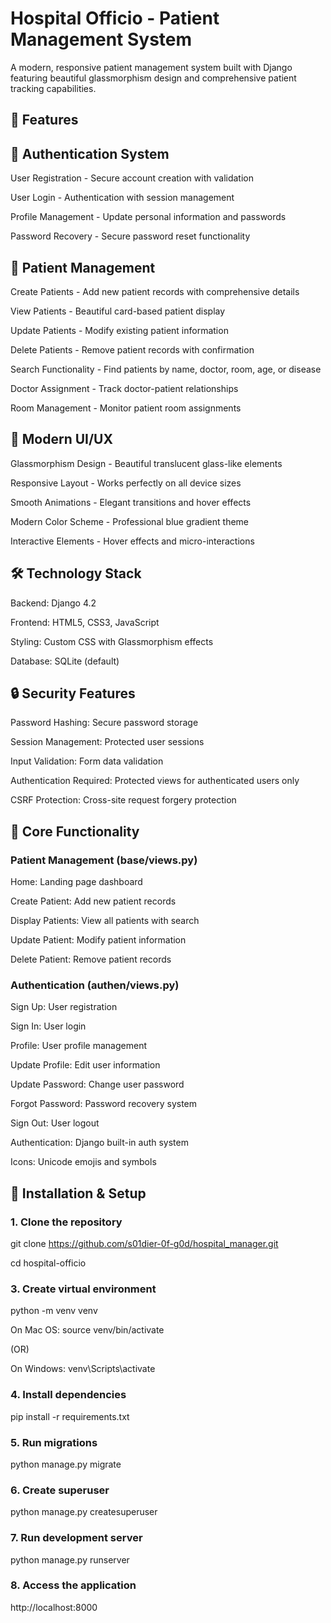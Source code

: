 # Hospital Officio - Patient Management System

A modern, responsive patient management system built with Django featuring beautiful glassmorphism design and comprehensive patient tracking capabilities.

## 🏥 Features

## 🔐 Authentication System

User Registration - Secure account creation with validation

User Login - Authentication with session management

Profile Management - Update personal information and passwords

Password Recovery - Secure password reset functionality


## 👥 Patient Management
Create Patients - Add new patient records with comprehensive details

View Patients - Beautiful card-based patient display

Update Patients - Modify existing patient information

Delete Patients - Remove patient records with confirmation

Search Functionality - Find patients by name, doctor, room, age, or disease

Doctor Assignment - Track doctor-patient relationships

Room Management - Monitor patient room assignments

## 🎨 Modern UI/UX
Glassmorphism Design - Beautiful translucent glass-like elements

Responsive Layout - Works perfectly on all device sizes

Smooth Animations - Elegant transitions and hover effects

Modern Color Scheme - Professional blue gradient theme

Interactive Elements - Hover effects and micro-interactions

## 🛠️ Technology Stack
Backend: Django 4.2

Frontend: HTML5, CSS3, JavaScript

Styling: Custom CSS with Glassmorphism effects

Database: SQLite (default)

## 🔒 Security Features
Password Hashing: Secure password storage

Session Management: Protected user sessions

Input Validation: Form data validation

Authentication Required: Protected views for authenticated users only

CSRF Protection: Cross-site request forgery protection

## 🎯 Core Functionality
### Patient Management (base/views.py)

Home: Landing page dashboard

Create Patient: Add new patient records

Display Patients: View all patients with search

Update Patient: Modify patient information

Delete Patient: Remove patient records

### Authentication (authen/views.py)

Sign Up: User registration

Sign In: User login

Profile: User profile management

Update Profile: Edit user information

Update Password: Change user password

Forgot Password: Password recovery system

Sign Out: User logout

Authentication: Django built-in auth system

Icons: Unicode emojis and symbols

## 🚀 Installation & Setup

### 1. Clone the repository

git clone https://github.com/s01dier-0f-g0d/hospital_manager.git

cd hospital-officio

### 3. Create virtual environment

python -m venv venv

On Mac OS: source venv/bin/activate

(OR)

On Windows: venv\Scripts\activate

### 4. Install dependencies

pip install -r requirements.txt

### 5. Run migrations

python manage.py migrate

### 6. Create superuser

python manage.py createsuperuser

### 7. Run development server

python manage.py runserver

### 8. Access the application

http://localhost:8000
